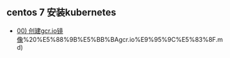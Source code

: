 ## centos 7 安装kubernetes 
- [00) 创建gcr.io镜像](https://github.com/dlwangzg/k8s/blob/master/doc/00)%20%E5%88%9B%E5%BB%BAgcr.io%E9%95%9C%E5%83%8F.md)
